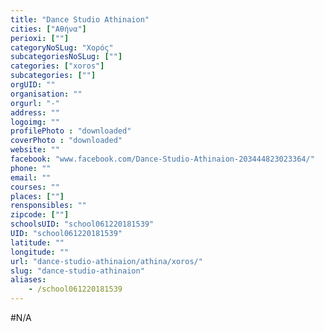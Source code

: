 ```yaml
---
title: "Dance Studio Athinaion"
cities: ["Αθήνα"]
perioxi: [""]
categoryNoSLug: "Χορός"
subcategoriesNoSLug: [""]
categories: ["xoros"]
subcategories: [""]
orgUID: ""
organisation: ""
orgurl: "-"
address: ""
logoimg: ""
profilePhoto : "downloaded"
coverPhoto : "downloaded"
website: ""
facebook: "www.facebook.com/Dance-Studio-Athinaion-203444823023364/"
phone: ""
email: ""
courses: ""
places: [""]
rensponsibles: ""
zipcode: [""]
schoolsUID: "school061220181539"
UID: "school061220181539"
latitude: ""
longitude: ""
url: "dance-studio-athinaion/athina/xoros/"
slug: "dance-studio-athinaion"
aliases:
    - /school061220181539
---
```





#N/A